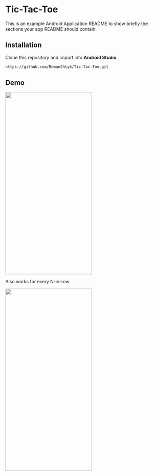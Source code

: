 # Tic-Tac-Toe

This is an example Android Application README to show briefly the sections your app README should contain.

## Installation
Clone this repository and import into **Android Studio**
```bash
https://github.com/RomanShtyk/Tic-Tac-Toe.git
```
## Demo

<img src="https://user-images.githubusercontent.com/25960348/160772912-3169f320-370d-4989-917f-8787d82086f1.gif" width="270" height="570"/>

Also works for every N-in-row

<img src="https://user-images.githubusercontent.com/25960348/160772916-92828527-76ca-41a4-a8bd-ca2529f60f57.gif" width="270" height="570"/>
